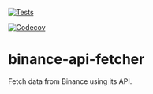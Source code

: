 [![Tests](https://github.com/Zezas/binance-api-fetcher/workflows/Tests/badge.svg)](https://github.com/Zezas/binance/api/fetcher/actions?workflow=Tests)

[![Codecov](https://codecov.io/gh/Zezas/binance-api-fetcher/branch/master/graph/badge.svg)](https://codecov.io/gh/Zezas/binance-api-fetcher)


# binance-api-fetcher
Fetch data from Binance using its API.
